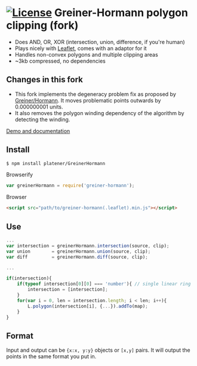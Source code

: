 [![License](http://img.shields.io/badge/license-MIT-brightgreen.svg)](http://opensource.org/licenses/MIT)
Greiner-Hormann polygon clipping (fork)
=======================================

 * Does AND, OR, XOR (intersection, union, difference, if you're human)
 * Plays nicely with [Leaflet](http://github.com/leaflet/leaflet/), comes with an adaptor for it
 * Handles non-convex polygons and multiple clipping areas
 * ~3kb compressed, no dependencies

## Changes in this fork

 * This fork implements the degeneracy problem fix as proposed by [Greiner/Hormann](http://www.inf.usi.ch/hormann/papers/Greiner.1998.ECO.pdf). It moves problematic points outwards by 0.000000001 units.
 * It also removes the polygon winding dependency of the algorithm by detecting the winding.

[Demo and documentation](http://w8r.github.io/GreinerHormann/)

## Install
```bash
$ npm install platener/GreinerHormann
```

Browserify
```js
var greinerHormann = require('greiner-hormann');
```

Browser
```html
<script src="path/to/greiner-hormann(.leaflet).min.js"></script>
```

## Use
```js
...
var intersection = greinerHormann.intersection(source, clip);
var union        = greinerHormann.union(source, clip);
var diff         = greinerHormann.diff(source, clip);

...

if(intersection){
    if(typeof intersection[0][0] === 'number'){ // single linear ring
        intersection = [intersection];
    }
    for(var i = 0, len = intersection.length; i < len; i++){
        L.polygon(intersection[i], {...}).addTo(map);
    }
}
```

## Format
Input and output can be `{x:x, y:y}` objects or `[x,y]` pairs. It will output the points in the same format you put in.
